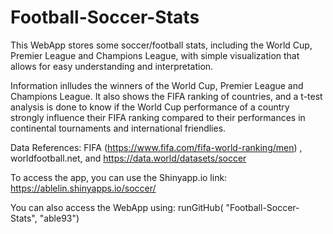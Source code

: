 # Football-Soccer-Stats
This WebApp stores some soccer/football stats, including the World Cup, Premier League and Champions League, with simple visualization that allows for easy understanding and interpretation. 

Information inlludes the winners of the World Cup, Premier League and Champions League. It also shows the FIFA ranking of countries, and a t-test analysis is done to know if the World Cup performance of a country strongly influence their FIFA ranking compared to their performances in continental tournaments and international friendlies.

Data References: FIFA (https://www.fifa.com/fifa-world-ranking/men) , worldfootball.net, and https://data.world/datasets/soccer

To access the app, you can use the Shinyapp.io link:
https://ablelin.shinyapps.io/soccer/

You can also access the WebApp using:
runGitHub( "Football-Soccer-Stats", "able93")
